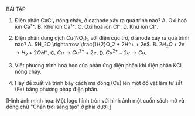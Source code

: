 BÀI TẬP

1. Điện phân CaCl₂ nóng chảy, ở cathode xảy ra quá trình nào?
   A. Oxi hoá ion Ca²⁺.
   B. Khử ion Ca²⁺.
   C. Oxi hoá ion Cl⁻.
   D. Khử ion Cl⁻.

2. Điện phân dung dịch Cu(NO₃)₂ với điện cực trơ, ở anode xảy ra quá trình nào?
   A. $H_2O \rightarrow \frac{1}{2}O_2 + 2H^+ + 2e$.
   B. $2H_2O + 2e \rightarrow H_2 + 2OH^-$.
   C. $Cu \rightarrow Cu^{2+} + 2e$.
   D. $Cu^{2+} + 2e \rightarrow Cu$.

3. Viết phương trình hoá học của phản ứng điện phân khi điện phân KCl nóng chảy.

4. Hãy đề xuất và trình bày cách mạ đồng (Cu) lên một đồ vật làm từ sắt (Fe) bằng phương pháp điện phân.

[Hình ảnh minh họa: Một logo hình tròn với hình ảnh một cuốn sách mở và dòng chữ "Chân trời sáng tạo" ở phía dưới.]